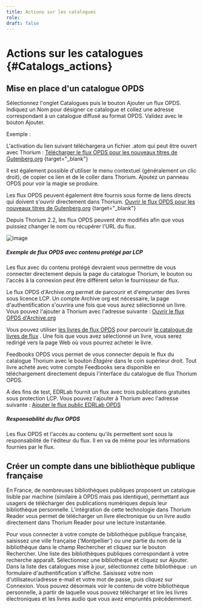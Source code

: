 ```yaml
---
title: Actions sur les catalogues
role: 
draft: false
---
```




# Actions sur les catalogues {#Catalogs_actions}

## Mise en place d'un catalogue OPDS

Sélectionnez l'onglet <span class="ui_button">Catalogues</span> puis le bouton <span class="ui_button">Ajouter un flux OPDS</span>. Indiquez un Nom pour désigner ce catalogue et collez une adresse correspondant à un catalogue diffusé au format OPDS. Validez avec le bouton <span class="ui_button">Ajouter</span>.

Exemple :

L'activation du lien suivant téléchargera un fichier .atom qui peut être ouvert avec Thorium : [Télécharger le flux OPDS pour les nouveaux titres de Gutenberg.org](https://www.gutenberg.org/ebooks/search.opds/) {target="_blank"}

Il est également possible d'utiliser le menu contextuel (généralement un clic droit), de copier ce lien et de le coller dans Thorium. Ajoutez un panneau OPDS pour voir la magie se produire.

Les flux OPDS peuvent également être fournis sous forme de liens directs qui doivent s'ouvrir directement dans Thorium. [Ouvrir le flux OPDS pour les nouveaux titres de Gutenberg.org](https://www.gutenberg.org/ebooks/search.opds/) {target="_blank"}

Depuis Thorium 2.2, les flux OPDS peuvent être modifiés afin que vous puissiez changer le nom ou récupérer l'URL du flux.

![image](../../resources/images/local-fr/thorium-opds-add.png)

##### Exemple de flux OPDS avec contenu protégé par LCP

Les flux avec du contenu protégé devraient vous permettre de vous connecter directement depuis la page du catalogue Thorium, le bouton ou l'accès à la connexion peut être différent selon le fournisseur de flux.

Le flux OPDS d'Archive.org permet de parcourir et d'emprunter des livres sous licence LCP. Un compte Archive org est nécessaire, la page d'authentification s'ouvrira une fois que vous aurez sélectionné un livre. Vous pouvez l'ajouter à Thorium avec l'adresse suivante : [Ouvrir le flux OPDS d'Archive.org](https://archive.org/services/opds)

Vous pouvez utiliser [les livres de flux OPDS](https://catalog.feedbooks.com/catalog/index.json) pour parcourir [le catalogue de livres de flux](https://www.feedbooks.com/#) . Une fois que vous avez sélectionné un livre, vous serez redirigé vers la page Web où vous pourrez acheter le livre.

Feedbooks OPDS vous permet de vous connecter depuis le flux du catalogue Thorium avec le bouton *Étagère* dans le coin supérieur droit. Tout livre acheté avec votre compte Feedbooks sera disponible en téléchargement directement depuis l'interface du catalogue de flux Thorium OPDS.

A des fins de test, EDRLab fournit un flux avec trois publications gratuites sous protection LCP. Vous pouvez l'ajouter à Thorium avec l'adresse suivante : [Ajouter le flux public EDRLab OPDS](https://edrlab.org/public/feed/opds-lcp.json)

##### Responsabilité du flux OPDS

Les flux OPDS et l'accès au contenu qu'ils permettent sont sous la responsabilité de l'éditeur du flux. Il en va de même pour les informations fournies par le flux.

## Créer un compte dans une bibliothèque publique française

En France, de nombreuses bibliothèques publiques proposent un catalogue lisible par machine (similaire à OPDS mais pas identique), permettant aux usagers de télécharger des publications numériques depuis leur bibliothèque personnelle. L'intégration de cette technologie dans Thorium Reader vous permet de télécharger un livre électronique ou un livre audio directement dans Thorium Reader pour une lecture instantanée.

Pour vous connecter à votre compte de bibliothèque publique française, saisissez une ville française ('Montpellier') ou une partie du nom de la bibliothèque dans le champ Rechercher et cliquez sur le bouton Rechercher. Une liste des bibliothèques publiques correspondant à votre recherche apparaît. Sélectionnez une bibliothèque et cliquez sur Ajouter. Dans la liste des catalogues mise à jour, sélectionnez cette bibliothèque : un formulaire d'authentification s'affiche. Saisissez votre nom d'utilisateur/adresse e-mail et votre mot de passe, puis cliquez sur Connexion. Vous pouvez désormais voir le contenu de votre bibliothèque personnelle, à partir de laquelle vous pouvez télécharger et lire les livres électroniques et les livres audio que vous avez empruntés précédemment. 
